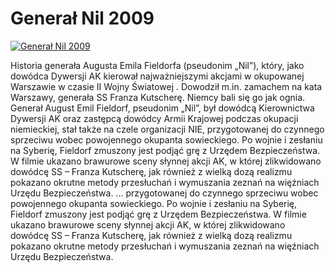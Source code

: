 Generał Nil 2009 
=============
[![Generał Nil 2009 ](http://vidos.pl/images/player.gif)](http://vidos.pl/general-nil-2009)

 Historia generała Augusta Emila Fieldorfa (pseudonim „Nil”), który, jako dowódca Dywersji AK kierował najważniejszymi akcjami w okupowanej Warszawie w czasie II Wojny Światowej . Dowodził m.in. zamachem na kata Warszawy, generała SS Franza Kutscherę. Niemcy bali się go jak ognia. Generał August Emil Fieldorf, pseudonim „Nil”, był dowódcą Kierownictwa Dywersji AK oraz zastępcą dowódcy Armii Krajowej podczas okupacji niemieckiej, stał także na czele organizacji NIE, przygotowanej do czynnego sprzeciwu wobec powojennego okupanta sowieckiego. Po wojnie i zesłaniu na Syberię, Fieldorf zmuszony jest podjąć grę z Urzędem Bezpieczeństwa. W filmie ukazano brawurowe sceny słynnej akcji AK, w której zlikwidowano dowódcę SS – Franza Kutscherę, jak również z wielką dozą realizmu pokazano okrutne metody przesłuchań i wymuszania zeznań na więźniach Urzędu Bezpieczeństwa.  ... przygotowanej do czynnego sprzeciwu wobec powojennego okupanta sowieckiego. Po wojnie i zesłaniu na Syberię, Fieldorf zmuszony jest podjąć grę z Urzędem Bezpieczeństwa. W filmie ukazano brawurowe sceny słynnej akcji AK, w której zlikwidowano dowódcę SS – Franza Kutscherę, jak również z wielką dozą realizmu pokazano okrutne metody przesłuchań i wymuszania zeznań na więźniach Urzędu Bezpieczeństwa.

